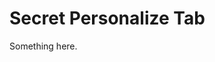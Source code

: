 [title]: # (Secret Personalize Tab)
[tags]: # (XXX)
[priority]: # (4946)
# Secret Personalize Tab
Something here.

